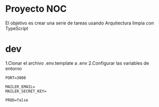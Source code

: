 # Proyecto NOC

El objetivo es crear una serie de tareas usando Arquitectura limpia con TypeScript

# dev

1.Clonar el archivo .env.template a .env
2.Configurar las variables de entorno

```
PORT=3000

MAILER_EMAIL=
MAILER_SECRET_KEY=

PROD=false

```